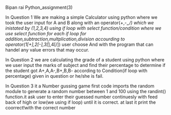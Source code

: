Bipan rai
Python_assignment(3)


In Question 1
We are making a simple Calculator using python where we took the user input for A and B along with an operator(+,-,*,/) which we inistated by (1,2,3,4) using if loop with select function/condition where we use select function for each if loop for addition,subtraction,multplication,division accourding to operator(1[+],2[-],3[*],4[/]) user choose And with the  program that can handel any value errors that may occur.

In Question 2
we are calculating  the grade of a student using python where we user input the marks of subject and find their percentage to  determine if the student got A+,A,A-,B+,B,B- according to Condition(if loop with percentage) given in question or he/she is fail.

In Question 3
it a Number gussing game first code imports the random module to generate a random number between 1 and 100 using the randint() function.it ask user to enter their guessed number continuesly with feed back of high or low(we using if loop) until it is correct.
at last it print the coorrect!with the correct number

